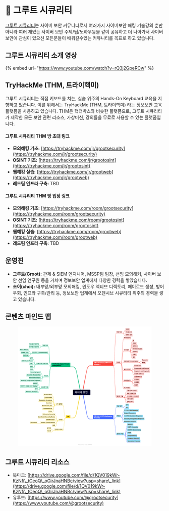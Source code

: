 # 👋 그루트 시큐리티

[그루트 시큐리티](https://www.youtube.com/@grootsecurity)는 사이버 보안 커뮤니티로서 여러가지 사이버보안 해킹 기술강의 뿐만 아니라 여러 재밌는 사이버 보안 주제/팁/노하우등을 같이 공유하고 더 나아가서 사이버보안에 관심이 있으신 모든분들이 배워갈수있는 커뮤니티를 목표로 하고 있습니다.

## 그루트 시큐리티 소개 영상

{% embed url="https://www.youtube.com/watch?v=rQ3j2GpeRCw" %}

## TryHackMe (THM, 트라이핵미)&#x20;

그루트 시큐리티는 직접 키보드를  치는, 실습 위주의 Hands-On Keyboard 교육을 지향하고 있습니다. 이를 위해서는 TryHackMe (THM, 트라이핵미) 라는 정보보안 교육 플랫폼을 사용하고 있습니다. THM은 핵더박스와 비슷한 플랫폼으로, 그루트 시큐리티가 제작한 모든 보안 관련 리소스, 가상머신, 강의들을 무료로 사용할 수 있는 플랫폼입니다.

#### 그루트 시큐리티 THM 방 초대 링크

* **모의해킹 기초:** [https://tryhackme.com/jr/grootsecurity](https://tryhackme.com/jr/grootsecurity)
* **OSINT 기초:** [https://tryhackme.com/jr/grootosint](https://tryhackme.com/jr/grootosint)
* **웹해킹 실습:** [https://tryhackme.com/jr/grootweb](https://tryhackme.com/jr/grootweb)
* **레드팀 인프라 구축:** TBD

#### 그루트 시큐리티 THM 방 입장 링크

* **모의해킹 기초:** [https://tryhackme.com/room/grootsecurity](https://tryhackme.com/room/grootsecurity)
* **OSINT 기초:** [https://tryhackme.com/room/grootosint](https://tryhackme.com/room/grootosint)
* **웹해킹 실습:** [https://tryhackme.com/room/grootweb](https://tryhackme.com/room/grootweb)
* **레드팀 인프라 구축:** TBD&#x20;

## 운영진&#x20;

* **그루트(Groot):** 관제 & SIEM 엔지니어, MSSP팀 팀장, 선임 모의해커, 사이버 보안 선임 연구원 등을 거치며 정보보안 업계에서 다양한 경력을 쌓았습니다.
* **초이(choi):** 내부망/외부망 모의해킹, 윈도우 액티브 디렉토리, 페이로드 생성, 방어 우회, 인프라 구축/관리 등, 정보보안 업계에서 오펜시브 시큐리티 위주의 경력을 쌓고 있습니다.

## 콘텐츠 마인드 맵

<figure><img src=".gitbook/assets/사이버 보안 마인드맵 최종.png" alt=""><figcaption></figcaption></figure>

## 그루트 시큐리티 리소스

* 북마크: [https://drive.google.com/file/d/1QV019kWr-KzNfi\_tCeoQ\_oGirJnaHNBc/view?usp=share\_link](https://drive.google.com/file/d/1QV019kWr-KzNfi\_tCeoQ\_oGirJnaHNBc/view?usp=share\_link)
* 유투브: [https://www.youtube.com/@grootsecurity](https://www.youtube.com/@grootsecurity)
